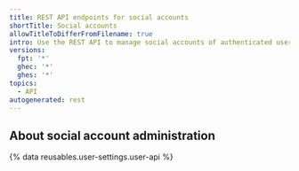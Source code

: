 ```yaml
---
title: REST API endpoints for social accounts
shortTitle: Social accounts
allowTitleToDifferFromFilename: true
intro: Use the REST API to manage social accounts of authenticated users.
versions:
  fpt: '*'
  ghec: '*'
  ghes: '*'
topics:
  - API
autogenerated: rest
---
```


## About social account administration

{% data reusables.user-settings.user-api %}

<!-- Content after this section is automatically generated -->

